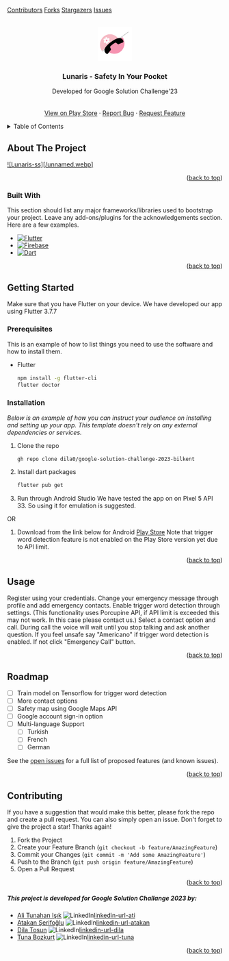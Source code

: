 <div id="top"></div>

[Contributors][contributors-url]
[Forks][forks-url]
[Stargazers][stars-url]
[Issues][issues-url]

<!-- PROJECT LOGO -->
<br />
<div align="center">
  <a href="https://github.com/dila0/google-solution-challenge-2023-bilkent">
    <img src="/lunarislogo.png" alt="Logo" width="80" height="80">
  </a>

<h3 align="center">Lunaris - Safety In Your Pocket</h3>

  <p align="center">
    Developed for Google Solution Challenge'23
    <br />
    <br />
    <br />
    <a href="https://play.google.com/store/apps/details?id=com.hekatech.google_solution">View on Play Store</a>
    ·
    <a href="https://github.com/dila0/google-solution-challenge-2023-bilkent/issues">Report Bug</a>
    ·
    <a href="https://github.com/dila0/google-solution-challenge-2023-bilkent/issues">Request Feature</a>
  </p>
</div>



<!-- TABLE OF CONTENTS -->
<details>
  <summary>Table of Contents</summary>
  <ol>
    <li>
      <a href="#about-the-project">About The Project</a>
      <ul>
        <li><a href="#built-with">Built With</a></li>
      </ul>
    </li>
    <li>
      <a href="#getting-started">Getting Started</a>
      <ul>
        <li><a href="#prerequisites">Prerequisites</a></li>
        <li><a href="#installation">Installation</a></li>
      </ul>
    </li>
    <li><a href="#usage">Usage</a></li>
    <li><a href="#roadmap">Roadmap</a></li>
    <li><a href="#contributing">Contributing</a></li>
    <li><a href="#contact">Contact</a></li>
  </ol>
</details>



<!-- ABOUT THE PROJECT -->
## About The Project

[![Lunaris-ss][/unnamed.webp]](https://play.google.com/store/apps/details?id=com.hekatech.google_solution)


<p align="right">(<a href="#readme-top">back to top</a>)</p>



### Built With

This section should list any major frameworks/libraries used to bootstrap your project. Leave any add-ons/plugins for the acknowledgements section. Here are a few examples.

* [![Flutter][Flutter]][flutter-url]
* [![Firebase][Firebase]][firebase-url]
* [![Dart][Dart]][dart-url]

<p align="right">(<a href="#readme-top">back to top</a>)</p>



<!-- GETTING STARTED -->
## Getting Started
Make sure that you have Flutter on your device. 
We have developed our app using Flutter 3.7.7

### Prerequisites

This is an example of how to list things you need to use the software and how to install them.
* Flutter
  ```sh
  npm install -g flutter-cli
  flutter doctor
  ```

### Installation

_Below is an example of how you can instruct your audience on installing and setting up your app. This template doesn't rely on any external dependencies or services._

1. Clone the repo
   ```sh
   gh repo clone dila0/google-solution-challenge-2023-bilkent
   ```
2. Install dart packages
   ```sh
   flutter pub get
   ```
3. Run through Android Studio
   We have tested the app on on Pixel 5 API 33. So using it for emulation is suggested.

OR

1. Download from the link below for Android
   [Play Store](https://play.google.com/store/apps/details?id=com.hekatech.google_solution)
   Note that trigger word detection feature is not enabled on the Play Store version yet due to API limit.

<p align="right">(<a href="#readme-top">back to top</a>)</p>



<!-- USAGE EXAMPLES -->
## Usage
Register using your credentials.
Change your emergency message through profile and add emergency contacts.
Enable trigger word detection through settings. (This functionality uses Porcupine API, if API limit is exceeded this may not work. In this case please contact us.)
Select a contact option and call.
During call the voice will wait until you stop talking and ask another question.
If you feel unsafe say "Americano" if trigger word detection is enabled.
If not click "Emergency Call" button.
<p align="right">(<a href="#readme-top">back to top</a>)</p>



<!-- ROADMAP -->
## Roadmap

- [ ] Train model on Tensorflow for trigger word detection
- [ ] More contact options
- [ ] Safety map using Google Maps API
- [ ] Google account sign-in option
- [ ] Multi-language Support
    - [ ] Turkish
    - [ ] French
    - [ ] German

See the [open issues]( https://github.com/dila0/google-solution-challenge-2023-bilkent/issues) for a full list of proposed features (and known issues).

<p align="right">(<a href="#readme-top">back to top</a>)</p>



<!-- CONTRIBUTING -->
## Contributing
If you have a suggestion that would make this better, please fork the repo and create a pull request. You can also simply open an issue.
Don't forget to give the project a star! Thanks again!

1. Fork the Project
2. Create your Feature Branch (`git checkout -b feature/AmazingFeature`)
3. Commit your Changes (`git commit -m 'Add some AmazingFeature'`)
4. Push to the Branch (`git push origin feature/AmazingFeature`)
5. Open a Pull Request

<p align="right">(<a href="#readme-top">back to top</a>)</p>

<!-- CONTACT -->

##### This project is  developed for Google Solution Challange 2023 by:
* [Ali Tunahan Işık](https://github.com/ali-tunahan)    ![LinkedIn][linkedin-shield][linkedin-url-ati]
* [Atakan Şerifoğlu](https://github.com/atakanserifoglu)   ![LinkedIn][linkedin-shield][linkedin-url-atakan]
* [Dila Tosun](https://github.com/dila0)   ![LinkedIn][linkedin-shield][linkedin-url-dila]
* [Tuna Bozkurt](https://github.com/tbozk)   ![LinkedIn][linkedin-shield][linkedin-url-tuna]


<p align="right">(<a href="#readme-top">back to top</a>)</p>



<!-- MARKDOWN LINKS & IMAGES -->
[contributors-url]: https://github.com/dila0/google-solution-challenge-2023-bilkent/graphs/contributors
[forks-url]: https://github.com/dila0/google-solution-challenge-2023-bilkent/network/members
[stars-url]: https://github.com/dila0/google-solution-challenge-2023-bilkent/stargazers
[issues-url]: https://github.com/dila0/google-solution-challenge-2023-bilkent/issues

[linkedin-shield]: https://img.shields.io/badge/-LinkedIn-black.svg?style=for-the-badge&logo=linkedin&colorB=555
[linkedin-url-ati]: https://www.linkedin.com/in/ali-tunahan

[linkedin-url-tuna]: https://www.linkedin.com/in/tuna-bozkurt-248bb1209/

[linkedin-url-atakan]: https://www.linkedin.com/in/atakanserifoglu/

[linkedin-url-dila]: https://www.linkedin.com/in/dila-tosun/

[Flutter]: https://img.shields.io/badge/Flutter-%2302569B.svg?style=for-the-badge&logo=Flutter&logoColor=white
[flutter-url]: https://flutter.dev
[Firebase]: https://img.shields.io/badge/firebase-%23039BE5.svg?style=for-the-badge&logo=firebase
[firebase-url]: https://firebase.google.com

[Dart]: https://img.shields.io/badge/dart-%230175C2.svg?style=for-the-badge&logo=dart&logoColor=white
[dart-url]: https://dart.dev